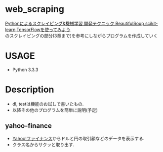 # web_scraping
[Pythonによるスクレイピング&機械学習 開発テクニック BeautifulSoup,scikit-learn,TensorFlowを使ってみよう](https://goo.gl/wZ5yDj)  
のスクレイピングの部分(3章まで)を参考にしながらプログラムを作成していく

# USAGE
* Python 3.3.3

# Description
* dl, testは機能のお試しで書いたもの.
* 以降その他のプログラムを簡単に説明(予定)

## yahoo-finance
  * [Yahoo!ファイナンス](http://stocks.finance.yahoo.co.jp/)からドルと円の取引額などのデータを表示する.
  * クラス名からサクッと取り出す.

